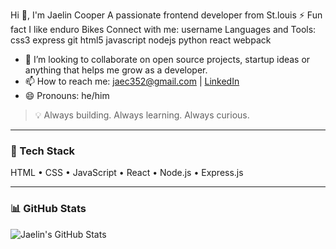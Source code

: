 Hi 👋, I'm Jaelin Cooper
A passionate frontend developer from St.louis
⚡ Fun fact I like enduro Bikes
Connect with me:
username
Languages and Tools:
css3
express
git
html5
javascript
nodejs
python
react
webpack

- 💞️ I’m looking to collaborate on open source projects, startup ideas or anything that helps me grow as a developer.
- 📫 How to reach me: jaec352@gmail.com | [LinkedIn](https://www.linkedin.com/in/jaelin-cooper-038113312/)
- 😄 Pronouns: he/him


> 💡 Always building. Always learning. Always curious.

---

### 🧠 Tech Stack
HTML • CSS • JavaScript • React • Node.js • Express.js

---

### 📊 GitHub Stats
![Jaelin's GitHub Stats](https://github-readme-stats.vercel.app/api?username=Jae277&show_icons=true&theme=transparent)

